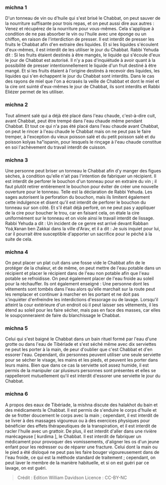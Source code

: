 
### michna 1
D'un tonneau de vin ou d'huile qui s'est brisé le Chabbat, on peut sauver de la nourriture suffisante pour trois repas, et on peut aussi dire aux autres : Venez et récupérez de la nourriture pour vous-mêmes. Cela s'applique à condition de ne pas absorber le vin ou l'huile avec une éponge ou un chiffon, en raison de l'interdiction de presser. Il est interdit de presser les fruits le Chabbat afin d'en extraire des liquides. Et si les liquides s'écoulent d'eux-mêmes, il est interdit de les utiliser le jour du Chabbat. Rabbi Yehuda dit : Si les fruits étaient destinés à être mangés, le liquide qui s'écoule d'eux le jour de Chabbat est autorisé. Il n'y a pas d'inquiétude à avoir quant à la possibilité de presser intentionnellement le liquide d'un fruit destiné à être mangé. Et si les fruits étaient à l'origine destinés à recevoir des liquides, les liquides qui s'en échappent le jour du Chabbat sont interdits. Dans le cas des rayons de miel que l'on a écrasés la veille de Chabbat et dont le miel et la cire ont suinté d'eux-mêmes le jour de Chabbat, ils sont interdits et Rabbi Eliézer permet de les utiliser.

### michna 2
Tout aliment salé qui a déjà été placé dans l'eau chaude, c'est-à-dire cuit, avant Chabbat, peut être trempé dans l'eau chaude même pendant Chabbat. Et tout ce qui n'a pas été placé dans l'eau chaude avant Chabbat, on peut le rincer à l'eau chaude le Chabbat mais on ne peut pas le faire tremper, à l'exception du vieux poisson salé et du petit poisson salé et du poisson kolyas ha"ispanin, pour lesquels le rinçage à l'eau chaude constitue en soi l'achèvement du travail interdit de cuisson.

### michna 3
Une personne peut briser un tonneau le Chabbat afin d'y manger des figues sèches, à condition qu'elle n'ait pas l'intention de fabriquer un récipient. Il est interdit de perforer le bouchon d'un tonneau pour en extraire du vin ; il faut plutôt retirer entièrement le bouchon pour éviter de créer une nouvelle ouverture pour le tonneau. Telle est la déclaration de Rabbi Yehuda. Les sages autorisent la perforation du bouchon, mais ils limitent également cette indulgence et disent qu'il est interdit de perforer le bouchon du tonneau sur son côté. Et s'il était déjà perforé, on ne peut pas y appliquer de la cire pour boucher le trou, car en faisant cela, on étale la cire uniformément sur le tonneau et on viole ainsi le travail interdit de lissage. Rabbi Yehuda a dit : Un incident de ce genre est arrivé devant Rabban Yoá¸¥anan ben Zakkai dans la ville d'Arav, et il a dit : Je suis inquiet pour lui, car il pourrait être susceptible d'apporter un sacrifice pour le péché à la suite de cela.

### michna 4
On peut placer un plat cuit dans une fosse vide le Chabbat afin de le protéger de la chaleur, et de même, on peut mettre de l'eau potable dans un récipient et placer le récipient dans de l'eau non potable afin que l'eau potable se refroidisse. On peut également placer de l'eau froide au soleil pour la réchauffer. Ils ont également enseigné : Une personne dont les vêtements sont tombés dans l'eau alors qu'elle marchait sur la route peut les remplacer et continuer à marcher en les portant et ne doit pas s'inquiéter d'enfreindre les interdictions d'essorage ou de lavage. Lorsqu'il atteint la cour extérieure d'un endroit où il peut laisser ses vêtements, il les étend au soleil pour les faire sécher, mais pas en face des masses, car elles le soupçonneraient de faire du blanchissage le Chabbat.

### michna 5
Celui qui s'est baigné le Chabbat dans un bain rituel formé par l'eau d'une grotte ou dans l'eau de Tibériade et s'est séché même avec dix serviettes ne peut les porter à la main, de peur d'oublier que c'est Chabbat et d'en essorer l'eau. Cependant, dix personnes peuvent utiliser une seule serviette pour se sécher le visage, les mains et les pieds, et peuvent les porter dans leurs mains. Bien que dans ce cas la serviette soit assez humide, il est permis de la manipuler car plusieurs personnes sont présentes et elles se rappelleront mutuellement qu'il est interdit d'essorer une serviette le jour du Chabbat.

### michna 6
A propos des eaux de Tibériade, la mishna discute des halakhot du bain et des médicaments le Chabbat. Il est permis de s'enduire le corps d'huile et de se frotter doucement le corps avec la main ; cependant, il est interdit de se livrer à des massages vigoureux ou à des exercices physiques pour bénéficier des effets thérapeutiques de la transpiration, et il est interdit de racler l'huile avec un grattoir. De plus, il est interdit d'aller dans une rivière marécageuse [ kurdima ], le Chabbat. Il est interdit de fabriquer un médicament pour provoquer des vomissements, d'aligner les os d'un jeune enfant pour les redresser ou de réparer une fracture. Celui dont la main ou le pied a été disloqué ne peut pas les faire bouger vigoureusement dans de l'eau froide, ce qui est la méthode standard de traitement ; cependant, on peut laver le membre de la manière habituelle, et si on est guéri par ce lavage, on est guéri.

>Crédit : Edition William Davidson
>Licence : CC-BY-NC
